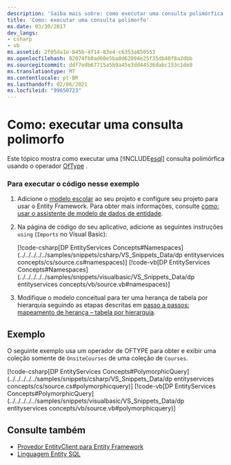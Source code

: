 ```yaml
---
description: 'Saiba mais sobre: como executar uma consulta polimórfica'
title: 'Como: executar uma consulta polimorfo'
ms.date: 03/30/2017
dev_langs:
- csharp
- vb
ms.assetid: 2f05da1e-845b-4f14-83e4-c6353a850553
ms.openlocfilehash: 02074fb0ad60e5ba8d62094e25f35db40f8a2dbb
ms.sourcegitcommit: ddf7edb67715a5b9a45e3dd44536dabc153c1de0
ms.translationtype: MT
ms.contentlocale: pt-BR
ms.lasthandoff: 02/06/2021
ms.locfileid: "99650723"
---
```

# <a name="how-to-execute-a-polymorphic-query"></a>Como: executar uma consulta polimorfo

Este tópico mostra como executar uma [!INCLUDE[esql](../../../../../includes/esql-md.md)] consulta polimórfica usando o operador [OfType](./language-reference/oftype-entity-sql.md) .

### <a name="to-run-the-code-in-this-example"></a>Para executar o código nesse exemplo

1. Adicione o [modelo escolar](/previous-versions/dotnet/netframework-4.0/bb896300(v=vs.100)) ao seu projeto e configure seu projeto para usar o Entity Framework. Para obter mais informações, consulte [como: usar o assistente de modelo de dados de entidade](/previous-versions/dotnet/netframework-4.0/bb738677(v=vs.100)).

2. Na página de código do seu aplicativo, adicione as seguintes instruções `using` (`Imports` no Visual Basic):

    [!code-csharp[DP EntityServices Concepts#Namespaces](../../../../../samples/snippets/csharp/VS_Snippets_Data/dp entityservices concepts/cs/source.cs#namespaces)]
    [!code-vb[DP EntityServices Concepts#Namespaces](../../../../../samples/snippets/visualbasic/VS_Snippets_Data/dp entityservices concepts/vb/source.vb#namespaces)]

3. Modifique o modelo conceitual para ter uma herança de tabela por hierarquia seguindo as etapas descritas em [passo a passos: mapeamento de herança – tabela por hierarquia](/previous-versions/dotnet/netframework-4.0/cc716683(v=vs.100)).

## <a name="example"></a>Exemplo

O seguinte exemplo usa um operador de OFTYPE para obter e exibir uma coleção somente de `OnsiteCourses` de uma coleção de `Courses`.

[!code-csharp[DP EntityServices Concepts#PolymorphicQuery](../../../../../samples/snippets/csharp/VS_Snippets_Data/dp entityservices concepts/cs/source.cs#polymorphicquery)]
[!code-vb[DP EntityServices Concepts#PolymorphicQuery](../../../../../samples/snippets/visualbasic/VS_Snippets_Data/dp entityservices concepts/vb/source.vb#polymorphicquery)]

## <a name="see-also"></a>Consulte também

- [Provedor EntityClient para Entity Framework](entityclient-provider-for-the-entity-framework.md)
- [Linguagem Entity SQL](./language-reference/entity-sql-language.md)
